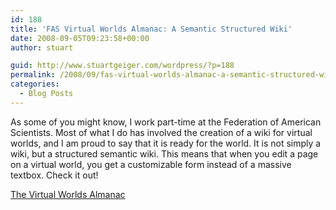 ```yaml
---
id: 188
title: 'FAS Virtual Worlds Almanac: A Semantic Structured Wiki'
date: 2008-09-05T09:23:58+00:00
author: stuart

guid: http://www.stuartgeiger.com/wordpress/?p=188
permalink: /2008/09/fas-virtual-worlds-almanac-a-semantic-structured-wiki/
categories:
  - Blog Posts
---
```

As some of you might know, I work part-time at the Federation of American Scientists. Most of what I do has involved the creation of a wiki for virtual worlds, and I am proud to say that it is ready for the world. It is not simply a wiki, but a structured semantic wiki. This means that when you edit a page on a virtual world, you get a customizable form instead of a massive textbox. Check it out! 

[The Virtual Worlds Almanac](http://vworld.fas.org)